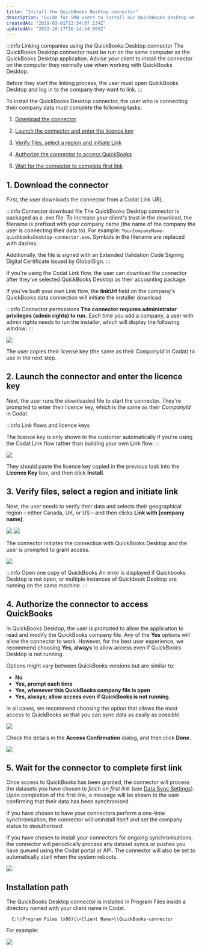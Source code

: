 ```yaml
---
title: "Install the QuickBooks Desktop connector"
description: "Guide for SMB users to install our QuickBooks Desktop on-premise connector."
createdAt: "2019-03-01T13:54:07.134Z"
updatedAt: "2022-10-17T16:14:54.800Z"
---
```


:::info Linking companies using the QuickBooks Desktop connector
The QuickBooks Desktop connector must be run on the same computer as the QuickBooks Desktop application. Advise your client to install the connector on the computer they normally use when working with QuickBooks Desktop.

Before they start the linking process, the user must open QuickBooks Desktop and log in to the company they want to link.
:::

To install the QuickBooks Desktop connector, the user who is connecting their company data must complete the following tasks:

1. [Download the connector](https://docs.codat.io/docs/installing-the-quickbooks-connector#1-download-the-connector)

2. [Launch the connector and enter the licence key](https://docs.codat.io/docs/installing-the-quickbooks-connector#2-launch-the-connector-and-enter-the-licence-key)

3. [Verify files, select a region and initiate Link](https://docs.codat.io/docs/installing-the-quickbooks-connector#3-verify-files-select-a-region-and-initiate-link)

4. [Authorize the connector to access QuickBooks](https://docs.codat.io/docs/installing-the-quickbooks-connector#4-authorize-the-connector-to-access-quickbooks)

5. [Wait for the connector to complete first link](https://docs.codat.io/docs/installing-the-quickbooks-connector#5-wait-for-the-connector-to-complete-first-link)

## 1. Download the connector

First, the user downloads the connector from a Codat Link URL.

:::info Connector download file
The QuickBooks Desktop connector is packaged as a .exe file. To increase your client's trust in the download, the filename is prefixed with your company name (the name of the company the user is connecting their data to). For example: `YourCompanyName-quickbooksDesktop-connector.exe`. Symbols in the filename are replaced with dashes.

Additionally, the file is signed with an Extended Validation Code Signing Digital Certificate issued by GlobalSign.
:::

If you're using the Codat Link flow, the user can download the connector after they've selected QuickBooks Desktop as their accounting package.

If you've built your own Link flow, the **linkUrl** field on the company's QuickBooks data connection will initiate the installer download.

:::info Connector permissions
**The connector requires administrator privileges (admin rights) to run.** Each time you add a company, a user with admin rights needs to run the installer, which will display the following window:
:::

<img src="https://files.readme.io/420dc1e-QBDLinkNew.JPG" />

The user copies their license key (the same as their _CompanyId_ in Codat) to use in the next step.

## 2. Launch the connector and enter the licence key

Next, the user runs the downloaded file to start the connector. They're prompted to enter their licence key, which is the same as their _CompanyId_ in Codat.

:::info Link flows and licence keys

The licence key is only shown to the customer automatically if you're using the Codat Link flow rather than building your own Link flow.
:::

<img src="https://files.readme.io/2442911-Entering_License_key.png" />

They should paste the licence key copied in the previous task into the **Licence Key** box, and then click **Install**.

## 3. Verify files, select a region and initiate link

Next, the user needs to verify their data and selects their geographical region – either Canada, UK, or US – and then clicks **Link with [company name]**.

<img src="https://files.readme.io/6658970-QBD_Connector.png" />

<img src="https://files.readme.io/3404367-QB_region_selection.png" />

The connector initiates the connection with QuickBooks Desktop and the user is prompted to grant access.

<img src="https://files.readme.io/1afe318-QBDConfirm.PNG" />

:::info Open one copy of QuickBooks
An error is displayed if Quickbooks Desktop is not open, or multiple instances of Quickbook Desktop are running on the same machine.
:::

## 4. Authorize the connector to access QuickBooks

In QuickBooks Desktop, the user is prompted to allow the application to read and modify the QuickBooks company file. Any of the **Yes** options will allow the connector to work. However, for the best user experience, we recommend choosing **Yes, always** to allow access even if QuickBooks Desktop is not running.

Options might vary between QuickBooks versions but are similar to:

- **No**
- **Yes, prompt each time**
- **Yes, whenever this QuickBooks company file is open**
- **Yes, always; allow access even if QuickBooks is not running**.

In all cases, we recommend choosing the option that allows the most access to QuickBooks so that you can sync data as easily as possible.

<img src="https://files.readme.io/c650d8d-QBD-Auth.png" />

Check the details in the **Access Confirmation** dialog, and then click **Done**.

<img src="https://files.readme.io/7db6c59-Access_Confirmation.png" />

## 5. Wait for the connector to complete first link

Once access to QuickBooks has been granted, the connector will process the datasets you have chosen to _fetch on first link_ (see [Data Sync Settings](https://docs.codat.io/docs/data-sync-settings)). Upon completion of the first link, a message will be shown to the user confirming that their data has been synchronised.

If you have chosen to have your connectors perform a one-time synchronisation, the connector will uninstall itself and set the company status to _deauthorised_.

If you have chosen to install your connectors for ongoing synchronisations, the connector will periodically process any dataset syncs or pushes you have queued using the Codat portal or API. The connector will also be set to automatically start when the system reboots.

<img src="https://files.readme.io/e435017-Linked_Succesfully.png" />

## Installation path

The QuickBooks Desktop connector is installed in Program Files inside a directory named with your client name in Codat.

```
  C:\\Program Files (x86)\\<Client Name>\\QuickBooks-connector
```

For example:

<img src="https://files.readme.io/8fa7d87-qbd-connector-installation-path-border.png" />
